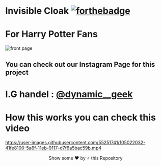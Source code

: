 # Invisible Cloak  [![forthebadge](https://forthebadge.com/images/badges/made-with-python.svg)](https://forthebadge.com)

# For Harry Potter Fans 

![front page](https://user-images.githubusercontent.com/55251741/105021800-fba92200-5a6e-11eb-9839-42f04ce7ca0b.png)

## You can check out our Instagram Page for this project 

# I.G handel : [@dynamic__geek](https://www.instagram.com/dynamic__geek/?hl=en)

# How this works you can check this video 

https://user-images.githubusercontent.com/55251741/105022032-41fe8100-5a6f-11eb-9117-d7f6a5bac59b.mp4


<p align="center">Show some ❤️ by ⭐ this Repository</p>



